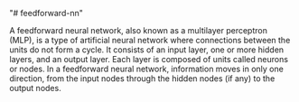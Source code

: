"# feedforward-nn"

A feedforward neural network, also known as a multilayer perceptron (MLP), is a type of artificial neural network where connections between the units do not form a cycle. It consists of an input layer, one or more hidden layers, and an output layer. Each layer is composed of units called neurons or nodes. In a feedforward neural network, information moves in only one direction, from the input nodes through the hidden nodes (if any) to the output nodes.
